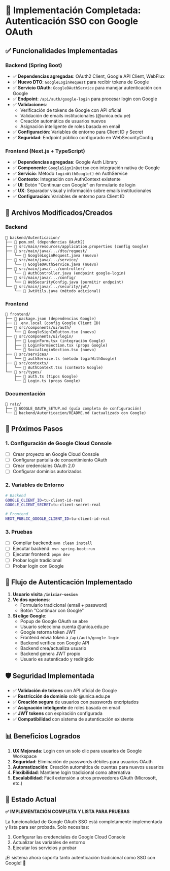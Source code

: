 # 🎯 Implementación Completada: Autenticación SSO con Google OAuth

## ✅ Funcionalidades Implementadas

### Backend (Spring Boot)
- ✅ **Dependencias agregadas**: OAuth2 Client, Google API Client, WebFlux
- ✅ **Nuevo DTO**: `GoogleLoginRequest` para recibir tokens de Google
- ✅ **Servicio OAuth**: `GoogleOAuthService` para manejar autenticación con Google
- ✅ **Endpoint**: `/api/auth/google-login` para procesar login con Google
- ✅ **Validaciones**:
  - Verificación de tokens de Google con API oficial
  - Validación de emails institucionales (@unica.edu.pe)
  - Creación automática de usuarios nuevos
  - Asignación inteligente de roles basada en email
- ✅ **Configuración**: Variables de entorno para Client ID y Secret
- ✅ **Seguridad**: Endpoint público configurado en WebSecurityConfig

### Frontend (Next.js + TypeScript)
- ✅ **Dependencias agregadas**: Google Auth Library
- ✅ **Componente**: `GoogleSignInButton` con integración nativa de Google
- ✅ **Servicio**: Método `loginWithGoogle()` en AuthService
- ✅ **Contexto**: Integración con AuthContext existente
- ✅ **UI**: Botón "Continuar con Google" en formulario de login
- ✅ **UX**: Separador visual y información sobre emails institucionales
- ✅ **Configuración**: Variables de entorno para Client ID

## 🔧 Archivos Modificados/Creados

### Backend
```
📁 backend/Autenticacion/
├── 📄 pom.xml (dependencias OAuth2)
├── 📄 src/main/resources/application.properties (config Google)
├── 📁 src/main/java/.../dto/request/
│   └── 📄 GoogleLoginRequest.java (nuevo)
├── 📁 src/main/java/.../service/
│   └── 📄 GoogleOAuthService.java (nuevo)
├── 📁 src/main/java/.../controller/
│   └── 📄 AuthController.java (endpoint google-login)
├── 📁 src/main/java/.../config/
│   └── 📄 WebSecurityConfig.java (permitir endpoint)
└── 📁 src/main/java/.../security/jwt/
    └── 📄 JwtUtils.java (método adicional)
```

### Frontend
```
📁 frontend/
├── 📄 package.json (dependencias Google)
├── 📄 .env.local (config Google Client ID)
├── 📁 src/components/ui/auth/
│   └── 📄 GoogleSignInButton.tsx (nuevo)
├── 📁 src/components/ui/login/
│   ├── 📄 LoginForm.tsx (integración Google)
│   ├── 📄 LoginFormSection.tsx (props Google)
│   └── 📄 SocialLoginSection.tsx (nuevo)
├── 📁 src/services/
│   └── 📄 authService.ts (método loginWithGoogle)
├── 📁 src/contexts/
│   └── 📄 AuthContext.tsx (contexto Google)
└── 📁 src/types/
    ├── 📄 auth.ts (tipos Google)
    └── 📄 Login.ts (props Google)
```

### Documentación
```
📁 raíz/
├── 📄 GOOGLE_OAUTH_SETUP.md (guía completa de configuración)
└── 📄 backend/Autenticacion/README.md (actualizado con Google)
```

## 🚀 Próximos Pasos

### 1. Configuración de Google Cloud Console
- [ ] Crear proyecto en Google Cloud Console
- [ ] Configurar pantalla de consentimiento OAuth
- [ ] Crear credenciales OAuth 2.0
- [ ] Configurar dominios autorizados

### 2. Variables de Entorno
```bash
# Backend
GOOGLE_CLIENT_ID=tu-client-id-real
GOOGLE_CLIENT_SECRET=tu-client-secret-real

# Frontend
NEXT_PUBLIC_GOOGLE_CLIENT_ID=tu-client-id-real
```

### 3. Pruebas
- [ ] Compilar backend: `mvn clean install`
- [ ] Ejecutar backend: `mvn spring-boot:run`
- [ ] Ejecutar frontend: `pnpm dev`
- [ ] Probar login tradicional
- [ ] Probar login con Google

## 🔄 Flujo de Autenticación Implementado

1. **Usuario visita `/iniciar-sesion`**
2. **Ve dos opciones**:
   - Formulario tradicional (email + password)
   - Botón "Continuar con Google"
3. **Si elige Google**:
   - Popup de Google OAuth se abre
   - Usuario selecciona cuenta @unica.edu.pe
   - Google retorna token JWT
   - Frontend envía token a `/api/auth/google-login`
   - Backend verifica con Google API
   - Backend crea/actualiza usuario
   - Backend genera JWT propio
   - Usuario es autenticado y redirigido

## 🛡️ Seguridad Implementada

- ✅ **Validación de tokens** con API oficial de Google
- ✅ **Restricción de dominio** solo @unica.edu.pe
- ✅ **Creación segura** de usuarios con passwords encriptados
- ✅ **Asignación inteligente** de roles basada en email
- ✅ **JWT tokens** con expiración configurada
- ✅ **Compatibilidad** con sistema de autenticación existente

## 📊 Beneficios Logrados

1. **UX Mejorada**: Login con un solo clic para usuarios de Google Workspace
2. **Seguridad**: Eliminación de passwords débiles para usuarios OAuth
3. **Automatización**: Creación automática de cuentas para nuevos usuarios
4. **Flexibilidad**: Mantiene login tradicional como alternativa
5. **Escalabilidad**: Fácil extensión a otros proveedores OAuth (Microsoft, etc.)

## 🎉 Estado Actual

**✅ IMPLEMENTACIÓN COMPLETA Y LISTA PARA PRUEBAS**

La funcionalidad de Google OAuth SSO está completamente implementada y lista para ser probada. Solo necesitas:
1. Configurar las credenciales de Google Cloud Console
2. Actualizar las variables de entorno
3. Ejecutar los servicios y probar

¡El sistema ahora soporta tanto autenticación tradicional como SSO con Google! 🚀

